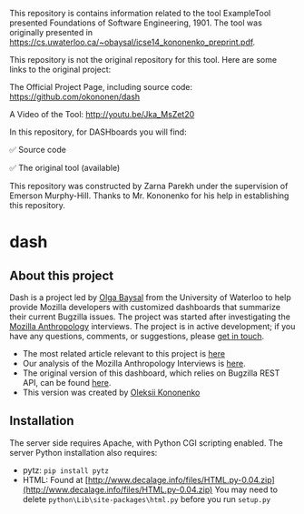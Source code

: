 This repository is contains information related to the tool ExampleTool presented Foundations of Software Engineering, 1901. The tool was originally presented in  https://cs.uwaterloo.ca/~obaysal/icse14_kononenko_preprint.pdf.

This repository is not the original repository for this tool. Here are some links to the original project:

The Official Project Page, including source code: https://github.com/okononen/dash

A Video of the Tool:  http://youtu.be/Jka_MsZet20

In this repository, for DASHboards you will find:

:white_check_mark: Source code

:white_check_mark: The original tool (available)

This repository was constructed by Zarna Parekh under the supervision of Emerson Murphy-Hill. Thanks to Mr. Kononenko for his help in establishing this repository.


dash
====

About this project
------------------

Dash is a project led by [Olga Baysal](https://cs.uwaterloo.ca/~obaysal/) from
the University of Waterloo to help provide Mozilla developers with customized
dashboards that summarize their current Bugzilla issues. The project was started
after investigating the <a href="https://wiki.mozilla.org/Bugzilla_Anthropology">Mozilla Anthropology</a>
interviews. The project is in active development; if you have any questions,
comments, or suggestions, please <a href="mailto:obaysal@uwaterloo.ca?Subject=Feedback%20on%20Developer%20Dash"
target="_top">get in touch</a>.

  * The most related article relevant to this project is [here](developer_dash_ieeesoft13.pdf)
  * Our analysis of the Mozilla Anthropology Interviews is <a href="http://www.cs.uwaterloo.ca/research/tr/2012/CS-2012-10.pdf">here</a>.
  * The original version of this dashboard, which relies on Bugzilla REST API,
can be found <a href="http://claw.cs.uwaterloo.ca/dash">here</a>.
  * This version was created by <a href="https://cs.uwaterloo.ca/~okononen">Oleksii Kononenko</a>

Installation
------------

The server side requires Apache, with Python CGI scripting enabled.  The server Python installation also requires:

  * pytz: ```pip install pytz```
  * HTML: Found at [http://www.decalage.info/files/HTML.py-0.04.zip](http://www.decalage.info/files/HTML.py-0.04.zip)
You may need to delete ```python\Lib\site-packages\html.py``` before you run
```setup.py```

